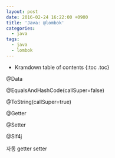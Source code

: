 ```yaml
---
layout: post
date: 2016-02-24 16:22:00 +0900
title: 'Java: @lombok'
categories:
  - java
tags:
  - java
  - lombok
---
```


* Kramdown table of contents
{:toc .toc}

@Data

@EqualsAndHashCode(callSuper=false)

@ToString(callSuper=true)

@Getter

@Setter

@Slf4j

자동 getter setter
